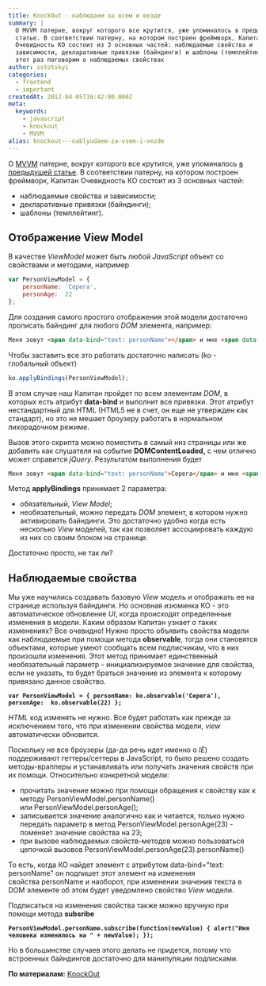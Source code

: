 ```yaml
---
title: KnockOut - наблюдаем за всем и везде
summary: |
  О MVVM патерне, вокруг которого все крутится, уже упоминалось в предыдущей
  статье. В соответствии патерну, на котором построен фреймворк, Капитан
  Очевидность КО состоит из 3 основных частей: наблюдаемые свойства и
  зависимости, декларативные привязки (байндинги) и шаблоны (темплейтинг). В
  этот раз поговорим о наблюдаемых свойствах
author: sstotskyi
categories:
  - frontend
  - important
createdAt: 2012-04-05T16:42:00.000Z
meta:
  keywords:
    - javascript
    - knockout
    - MVVM
alias: knockout---nablyudaem-za-vsem-i-vezde
---
```


О [MVVM](http://ru.wikipedia.org/wiki/Model-View-ViewModel) патерне, вокруг которого все крутится, уже упоминалось [в предыдущей статье](http://freaksidea.com/javascript/show-65-vvedenie-v-knockout-novyi-vzghliad-na-postroenie-javascript-prilozhenii). В соответствии патерну, на котором построен фреймворк, Капитан Очевидность КО состоит из 3 основных частей:

*   наблюдаемые свойства и зависимости;
*   декларативные привязки (байндинги);
*   шаблоны (темплейтинг).

## Отображение View Model

В качестве _ViewModel_ может быть любой _JavaScript_ объект со свойствами и методами, например

```javascript
var PersonViewModel = {
    personName: 'Серега',
    personAge:  22
};
```

Для создания самого простого отображения этой модели достаточно прописать байндинг для любого _DOM_ элемента, например:

```html
Меня зовут <span data-bind="text: personName"></span> и мне <span data-bind="text: personAge"></span> года
```

Чтобы заставить все это работать достаточно написать (ko - глобальный объект)

```javascript
ko.applyBindings(PersonViewModel);
```

В этом случае наш Капитан пройдет по всем элементам _DOM_, в которых есть атрибут **data-bind** и выполнит все привязки. Этот атрибут нестандартный для HTML (HTML5 не в счет, он еще не утвержден как стандарт), но это не мешает броузеру работать в нормальном лихорадочном режиме.

Вызов этого скрипта можно поместить в самый низ страницы или же добавить как слушателя на событие **DOMContentLoaded,** с чем отлично может справится _jQuery._ Результатом выполнения будет

```html
Меня зовут <span data-bind="text: personName">Серега</span> и мне <span data-bind="text: personAge">22</span> года
```

Метод **applyBindings** принимает 2 параметра:

*   обязательный, _View Model_;
*   необязательный, можно передать _DOM_ элемент, в котором нужно активировать байндинги. Это достаточно удобно когда есть несколько _View_ моделей, так как позволяет ассоциировать каждую из них со своим блоком на странице.

Достаточно просто, не так ли?

## Наблюдаемые свойства

Мы уже научились создавать базовую _View_ модель и отображать ее на странице используя байндинги. Но основная изюминка КО - это автоматическое обновление _UI_, когда происходят определенные изменения в модели. Каким образом Капитан узнает о таких изменениях? Все очевидно! Нужно просто объявить свойства модели как наблюдаемые при помощи метода **observable**, тогда они становятся объектами, которые умеют сообщать всем подписчикам, что в них произошли изменения. Этот метод принимает единственный необязательный параметр - инициализируемое значение для свойства, если не указать, то будет браться значение из элемента к которому привязано данное свойство.

**`var PersonViewModel = {
    personName: ko.observable('Серега'),
    personAge:  ko.observable(22)
};`**

_HTML_ код изменять не нужно. Все будет работать как прежде за исключением того, что при изменении свойства модели, _view_ автоматически обновится.

Поскольку не все броузеры (да-да речь идет именно о _IE_) поддерживают геттеры/сеттеры в JavaScript, то было решено создать методы-врапперы и устанавливать или получать значения свойств при их помощи. Относительно конкретной модели:

*   прочитать значение можно при помощи обращения к свойству как к методу PersonViewModel.personName() или PersonViewModel.personAge();
*   записывается значение аналогично как и читается, только нужно передать параметр в метод PersonViewModel.personAge(23) - поменяет значение свойства на 23;
*   при вызове наблюдаемых свойств-методов можно пользоваться цепочкой вызовов PersonViewModel.personAge(23).personName()

То есть, когда КО найдет элемент с атрибутом data-bind="text: personName" он подпишет этот элемент на изменения свойства personName и наоборот, при изменении значения текста в DOM элементе об этом будет уведомлено свойство _View_ модели.

Подписаться на изменения свойства также можно вручную при помощи метода **subsribe**

**`PersonViewModel.personName.subscribe(function(newValue) {
    alert("Имя человека изменилось на " + newValue);
});`**

Но в большинстве случаев этого делать не придется, потому что встроенных байндингов достаточно для манипуляции подписками.

**По материалам:** [KnockOut](http://knockoutjs.com/documentation/observables.html)